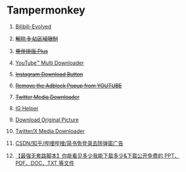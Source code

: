 # Tampermonkey

1. [Bilibili-Evolved](https://github.com/the1812/Bilibili-Evolved)

2. ~~[解除 B 站区域限制](https://greasyfork.org/zh-CN/scripts/25718-%E8%A7%A3%E9%99%A4b%E7%AB%99%E5%8C%BA%E5%9F%9F%E9%99%90%E5%88%B6)~~

3. ~~[壹伴排版 Plus](https://greasyfork.org/en/scripts/439551-%E5%A3%B9%E4%BC%B4%E6%8E%92%E7%89%88-plusv)~~

4. [YouTube™ Multi Downloader](https://greasyfork.org/en/scripts/34613-youtube-multi-downloader-v8-6-relaunched-tubemp3-to-no-ads-new-layout-for-yt)

5. ~~[Instagram Download Button](https://greasyfork.org/en/scripts/406535-instagram-download-button)~~

6. ~~[Remove the Adblock Popup from YOUTUBE](https://github.com/TheRealJoelmatic/RemoveAdblockThing)~~

7. ~~[Twitter Media Downloader](https://greasyfork.org/en/scripts/423001-twitter-media-downloader)~~

8. [IG Helper](https://greasyfork.org/en/scripts/404535-ig-helper)

9. [Download Original Picture](https://greasyfork.org/en/scripts/396746-download-original-picture)

10. [Twitter/X Media Downloader](https://greasyfork.org/en/scripts/495368-twitter-x-media-downloader)

11. [CSDN/知乎/哔哩哔哩/简书免登录去除弹窗广告](https://greasyfork.org/en/scripts/428960-csdn-%E7%9F%A5%E4%B9%8E-%E5%93%94%E5%93%A9%E5%93%94%E5%93%A9-%E7%AE%80%E4%B9%A6%E5%85%8D%E7%99%BB%E5%BD%95%E5%8E%BB%E9%99%A4%E5%BC%B9%E7%AA%97%E5%B9%BF%E5%91%8A)

12. [【最强无套路脚本】你能看见多少我能下载多少&下载公开免费的 PPT、PDF、DOC、TXT 等文件](https://greasyfork.org/en/scripts/486211-%E6%9C%80%E5%BC%BA%E6%97%A0%E5%A5%97%E8%B7%AF%E8%84%9A%E6%9C%AC-%E4%BD%A0%E8%83%BD%E7%9C%8B%E8%A7%81%E5%A4%9A%E5%B0%91%E6%88%91%E8%83%BD%E4%B8%8B%E8%BD%BD%E5%A4%9A%E5%B0%91-%E4%B8%8B%E8%BD%BD%E5%85%AC%E5%BC%80%E5%85%8D%E8%B4%B9%E7%9A%84ppt-pdf-doc-txt%E7%AD%89%E6%96%87%E4%BB%B6)
